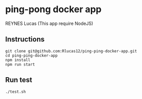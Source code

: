 # ping-pong docker app

REYNES Lucas
(This app require NodeJS)

Instructions
-------------------
```
git clone git@github.com:Rlucas12/ping-ping-docker-app.git
cd ping-ping-docker-app
npm install
npm run start
```

Run test
-------------------
```
./test.sh
```
